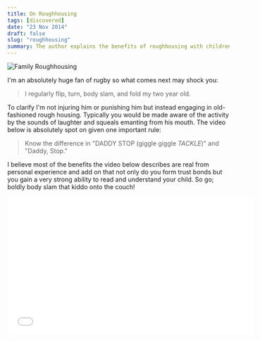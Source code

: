 ```yaml
---
title: On Roughhousing
tags: [discovered]
date: "23 Nov 2014"
draft: false
slug: "roughhousing"
summary: The author explains the benefits of roughhousing with children, such as forming a trust bond and gaining a better ability to read and understand them. While playful physical contact may seem aggressive, it can actually be beneficial, as long as parents can distinguish between playful and serious resistance.
---
```


![Family Roughhousing](http://www.gscdn.org/library/cms/28/19128.jpg)

I'm an absolutely huge fan of rugby so what comes next may shock you:

>  I regularly flip, turn, body slam, and fold my two year old.

To clarify I'm not injuring him or punishing him but instead engaging in old-fashioned rough housing. Typically you would be made aware of the activity by the sounds of laughter and squeals emanting from his mouth. The video below is absolutely spot on given one important rule:

>  Know the difference in "DADDY STOP (giggle giggle *TACKLE*)" and "Daddy, Stop."

I believe most of the benefits the video below describes are real from personal experience and add on that not only do you form trust bonds but you gain a very strong ability to read and understand your child. So go; boldly body slam that kiddo onto the couch!

<iframe width="560" height="315" src="//www.youtube.com/embed/m0Lerbebrdc" frameborder="0" allowfullscreen></iframe>